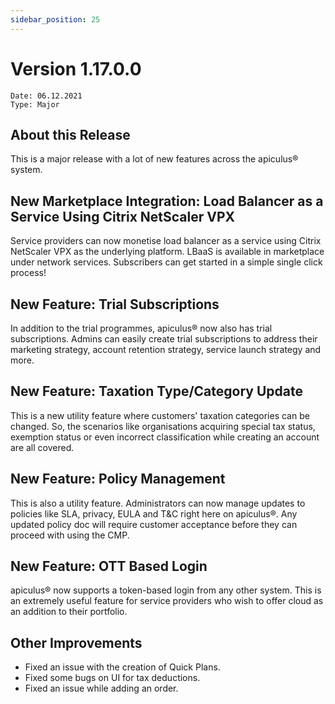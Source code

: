 ```yaml
---
sidebar_position: 25
---
```

# Version 1.17.0.0
```
Date: 06.12.2021
Type: Major
```

## About this Release

This is a major release with a lot of new features across the apiculus® system.

## New Marketplace Integration: Load Balancer as a Service Using Citrix NetScaler VPX

Service providers can now monetise load balancer as a service using Citrix NetScaler VPX as the underlying platform. LBaaS is available in marketplace under network services. Subscribers can get started in a simple single click process!

## New Feature: Trial Subscriptions

In addition to the trial programmes, apiculus® now also has trial subscriptions. Admins can easily create trial subscriptions to address their marketing strategy, account retention strategy, service launch strategy and more.

## New Feature: Taxation Type/Category Update

This is a new utility feature where customers' taxation categories can be changed. So, the scenarios like organisations acquiring special tax status, exemption status or even incorrect classification while creating an account are all covered.

## New Feature: Policy Management

This is also a utility feature. Administrators can now manage updates to policies like SLA, privacy, EULA and T&C right here on apiculus®. Any updated policy doc will require customer acceptance before they can proceed with using the CMP.

## New Feature: OTT Based Login

apiculus® now supports a token-based login from any other system. This is an extremely useful feature for service providers who wish to offer cloud as an addition to their portfolio.

## Other Improvements

- Fixed an issue with the creation of Quick Plans.
- Fixed some bugs on UI for tax deductions.
- Fixed an issue while adding an order.




